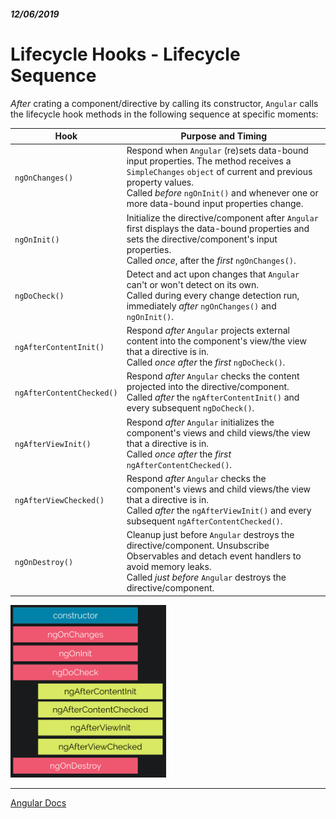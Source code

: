 ##### 12/06/2019
# Lifecycle Hooks - Lifecycle Sequence
_After_ crating a component/directive by calling its constructor, `Angular` calls the lifecycle hook methods in the following sequence at specific moments:

| Hook | Purpose and Timing |
|---|---|
| `ngOnChanges()` | Respond when `Angular` (re)sets data-bound input properties.  The method receives a `SimpleChanges` `object` of current and previous property values.<br>Called _before_ `ngOnInit()` and whenever one or more data-bound input properties change. |
| `ngOnInit()` | Initialize the directive/component after `Angular` first displays the data-bound properties and sets the directive/component's input properties.<br>Called _once_, after the _first_ `ngOnChanges()`. |
| `ngDoCheck()` | Detect and act upon changes that `Angular` can't or won't detect on its own.<br>Called during every change detection run, immediately _after_ `ngOnChanges()` and `ngOnInit()`. |
| `ngAfterContentInit()` | Respond _after_ `Angular` projects external content into the component's view/the view that a directive is in.<br>Called _once after_ the _first_ `ngDoCheck()`. |
| `ngAfterContentChecked()` | Respond _after_ `Angular` checks the content projected into the directive/component.<br>Called _after_ the `ngAfterContentInit()` and every subsequent `ngDoCheck()`. |
| `ngAfterViewInit()` | Respond _after_ `Angular` initializes the component's views and child views/the view that a directive is in.<br>Called _once after_ the _first_ `ngAfterContentChecked()`. |
| `ngAfterViewChecked()` | Respond _after_ `Angular` checks the component's views and child views/the view that a directive is in.<br>Called _after_ the `ngAfterViewInit()` and every subsequent `ngAfterContentChecked()`. |
| `ngOnDestroy()` | Cleanup just before `Angular` destroys the directive/component.  Unsubscribe Observables and detach event handlers to avoid memory leaks.<br>Called _just before_ `Angular` destroys the directive/component. |

![Lifecycle Hook Phases](../../../Assets/lifecycleHookPhases.PNG)

---

[Angular Docs](https://angular.io/guide/lifecycle-hooks#lifecycle-sequence)